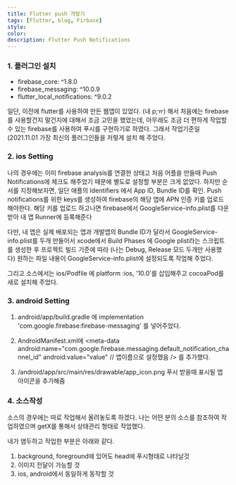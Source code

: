 ```yaml
---
title: Flutter push 개발기
tags: [Flutter, blog, Firbase]
style: 
color: 
description: Flutter Push Notifications
---
```


### 1. 플러그인 설치
- firebase_core: ^1.8.0
- firebase_messaging: ^10.0.9
- flutter_local_notifications: ^9.0.2

일단, 이전에 flutter를 사용하여 만든 웹앱이 있었다. (내 p;ㅠ)
해서 처음에는 firebase를 사용할건지 말건지에 대해서 조금 고민을 했었는데, 아무래도 조금 더 편하게 작업할 수 있는 firebase를 사용하여 푸시를 구현하기로 하였다.
그래서 작업기준일(2021.11.01 가장 최신의 플러그인들을 저렇게 설치 해 주었다.


### 2. ios Setting
나의 경우에는 이미 firebase analysis를 연결한 상태고
처음 어플을 만들때 Push Notifications에 체크도 해주었기 때문에 별도로 설정할 부분은 크게 없었다.
하지만 순서를 지정해보자면, 일단 애플의 Identifiers 에서 App ID, Bundle ID를 확인.
Push notifications를 위한 keys를 생성하여 firebase의 해당 앱에 APN 인증 키를 업로드 해야한다.
해당 키를 업로드 하고나면 firebase에서 GoogleService-info.plist를 다운받아 내 앱 Runner에 등록해준다 

다만, 내 앱은 실제 배포되는 앱과 개발앱의 Bundle ID가 달라서 GoogleService-info.plist를 두개 만들어서 xcode에서 Build Phases 에 Google plist라는 스크립트를 생성한 후 
프로젝트 빌드 기준에 따라 (나는 Debug, Release 모드 두개만 사용했다) 원하는 파일 내용이 GoogleService-info.plist에 설정되도록 작업해 주었다. 


그리고 소스에서는 
ios/Podfile 에 platform :ios, '10.0'를 삽입해주고 cocoaPod를 새로 설치해 주었다.


### 3. android Setting
1. android/app/build.gradle 에 
    implementation 'com.google.firebase:firebase-messaging'
를 넣어주었다.

2. AndroidManifest.xml에 
  <meta-data
      android:name="com.google.firebase.messaging.default_notification_channel_id"
      android:value="value" // 앱이름으로 설정했음
  />
를 추가했다.

3. /android/app/src/main/res/drawable/app_icon.png 푸시 받을때 표시될 앱 아이콘을 추가해줌


### 4. 소스작성
소스의 경우에는 따로 작업해서 올려놓도록 하겠다.
나는 어떤 분의 소스를 참조하여 작업하였으며 
getX를 통해서 상태관리 형태로 작업했다. 

내가 염두하고 작업한 부분은 아래와 같다.
1. background, foreground에 있어도 head에 푸시형태로 나타날것
2. 이미지 전달이 가능할 것
3. ios, android에서 동일하게 동작할 것

